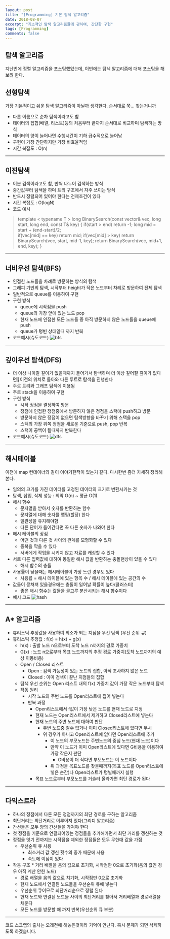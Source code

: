 ```yaml
---
layout: post
title: "[Programming] 기본 탐색 알고리즘"
date: 2018-08-07
excerpt: "기초적인 탐색 알고리즘들에 관하여, 간단한 구현"
tags: [Programming]
comments: false
---
```


## 탐색 알고리즘

 지난번에 정렬 알고리즘을 포스팅했었는데, 이번에는 탐색 알고리즘에 대해 포스팅을 해보려 한다.

## 선형탐색
가장 기본적이고 쉬운 탐색 알고리즘이 아닐까 생각한다. 순서대로 쭉... 찾는거니까

  * 다른 이름으로 순차 탐색이라고도 함
  * 데이터의 집합(배열, 리스트)등의 처음부터 끝까지 순서대로 비교하며 탐색하는 방식
  * 데이터의 양이 늘어나면 수행시간이 기하 급수적으로 늘어남
  * 구현이 가장 간단하지만 가장 비효율적임
  * 시간 복잡도 : O(n)

---

## 이진탐색

  * 이분 검색이라고도 함, 반씩 나누어 검색하는 방식
  * 중간값부터 탐색을 하며 트리 구조에서 자주 쓰이는 방식
  * 반드시 정렬되어 있어야 한다는 전제조건이 있다
  * 시간 복잡도 : O(logN)
  * 코드 예시

> template < typename T >
long BinarySearch(const vector<T>& vec, long start, long end, const T& key)
{
  if(start > end) return -1;
  long mid = start + (end-start)/2;  
  if(vec[mid] == key) return mid;
  if(vec[mid] > key) return BinarySearch(vec, start, mid-1, key);
  return BinarySearch(vec, mid+1, end, key);
}

---

## 너비우선 탐색(BFS)

  * 인접한 노드들을 차례로 방문하는 방식의 탐색
  * 그래피 기반의 탐색, 시작부터 height가 작은 노드부터 차례로 방문하여 전체 탐색
  * 일반적으로  queue를 이용하여 구현
  * 구현 방식
    * queue에 시작점을 push
    * queue의 가장 앞에 있는 노드 pop
    * 현재 노드에 인접한 모든 노드들 중 아직 방문하지 않은 노드들을 queue에 push
    * queue가 텅빈 상태일때 까지 반복
  * 코드예시(슈도코드)
  ![bfs](/assets/img/algorithm/bfs.png)

---

## 깊이우선 탐색(DFS)

  * 더 이상 나아갈 깊이가 없을때까지 들어가서 탐색하며 더 이상 깊어질 깊이가 없다면이전의 위치로 돌아와 다른 루트로 탐색을 진행한다
  * 주로 트리와 그래프 탐색에 이용됨
  * 주로 stack을 이용하여 구현
  * 구현 방식
    * 시작 정점을 결정하여 방문
    * 정점에 인접한 정점중에서 방문하지 않은 정점을 스택에 push하고 방문
    * 방문하지 않은 정점이 없으면 탐색방향을 바꾸기 위해 스택을 pop
    * 스택의 가장 위쪽 정점을 새로운 기준으로 push, pop 반복
    * 스택이 공백이 될때까지 반복한다
  * 코드예시(슈도코드)
  ![dfs](/assets/img/algorithm/dfs.png)

---

## 해시테이블
이전에 map 컨테이너와 같이 이야기한적이 있는거 같다. 다시한번 좀더 자세히 정리해본다.

  * 임의의 크기를 가진 데이터를 고정된 데이터의 크기로 변환시키는 것
  * 탐색, 삽입, 삭제 성능 : 최악 O(n) ~ 평균 O(1)
  * 해시 함수
    * 문자열을 받아서 숫자를 반환하는 함수
    * 문자열에 대해 숫자를 맵핑(할당) 한다
    * 일관성을 유지해야함
    * 다른 단어가 들어간다면 꼭 다른 숫자가 나와야 한다
  * 해시 테이블의 장점
    * 어떤 것과 다른 것 사이의 관계를 모형화할 수 있다
    * 중복을 막을 수 있다
    * 서버에게 작업을 시키지 않고 자료를 캐싱할 수 있다
  * 서로 다른 입력값에 대하여 동일한 해시 값을 반환하는 충돌현상이 있을 수 있다
    * 해시 함수의 충돌
  * 사용률이 낮을때는 해시테이블이 가장 느린 경우도 있다
    * 사용률 = 해시 테이블에 있는 항목 수 / 해시 테이블에 있는 공간의 수
  * 값들이 뭉쳐져 있을경우에는 충돌이 일어날 확률이 높다(클러스터)
    * 좋은 해시 함수는 값들을 골고루 분산시키는 해시 함수이다
  * 예시 코드
  ![hash](/assets/img/algorithm/hash.png)

  ---

## A* 알고리즘

  * 휴리스틱 추정값을 사용하여 최소가 되는 지점을 우선 탐색 (우선 순위 큐)
  * 휴리스틱 추정값 : f(x) = h(x) + g(x)
    * h(x) : 출발 노드 n으로부터 도착 노드 n까지의 경로 가중치
    * G(x) : 노드 n으로부터 목표 노드까지의 추정 경로 가중치(도착 노드까지의 예상 이동비용)
    * Open / Closed 리스트
      * Open : 검색 가능성이 있는 노드의 집합, 아직 조사하지 않은 노드
      * Closed : 이미 검색이 끝난 지점들의 집합
    * 탐색 우선 순위는 Open 리스트 내의 f(x) 가중치 값이 가장 작은 노드부터 탐색
    * 작동 원리
      * 시작 노드의 주변 노드를 Open리스트에 집어 넣는다
      * 반복 과정
        * Open리스트에서 f값이 가장 낮은 노드를 현재 노드로 지정
        * 현재 노드는 Open리스트에서 제거하고 Closed리스트에 넣는다
        * 현재 노드의 주변 노드에 대하여 판단
          * 주변 노드중 갈수 없거나 이미 Closed리스트에 있다면 무시
          * 위 경우가 아니고 Open리스트에 없다면 Open리스트에 추가
            * 이 노드의 부모노드는 주변노드의 중심 노드(현재 노드)이다
            * 만약 이 노드가 이미 Open리스트에 있다면 G비용을 이용하여 가장 작은지 판단
	             * G비용이 더 작다면 부모노드는 이 노드이다
            * 위 과정을 목표노드를 찾을때까지(목표 노드를 Open리스트에 넣은 순간)나 Open리스트가 텅빌때까지 실행
		* 목표 노드로부터 부모노드를 거슬러 올라가면 최단 경로가 된다


---

## 다익스트라
  * 하나의 정점에서 다른 모든 정점까지의 최단 경로를 구하는 알고리즘
  * 최단거리는 최단거리로 이루어져 있다(그리디 알고리즘)
  * 간선들은 모두 양의 간선들을 가져야 한다
  * 첫 정점을 기준으로 연결되어있는 정점들을 추가해가면서 최단 거리를 갱신하는 것
  * 정점을 잇기 전까지는 시작점을 제외한 정점들은 모두 무한대 값을 가짐
    * 우선순위 큐 사용
      * 최소거리 값 갱신 횟수의 증가 때문에 사용
      * 속도에 이점이 있다
  * 작동 구조
	    * 거리 배열을 음의 값으로 초기화, 시작점만 0으로 초기화(음의 값인 경우 아직 계산 안한 노드)
      * 경로 배열을 음의 값으로 치기화, 시작점만 0으로 초기화
      * 현재 노드에서 연결된 노드들을 우선순위 큐에 넣는다
      * 우선순위 큐이므로 최단거리순으로 정렬 된다
      * 현재 노드와 연결된 노드들 사이의 최단거리를 찾아서 거리배열과 경로배열을 채운다
      * 모든 노드를 방문할 때 까지 반복(우선순위 큐 부분)

---

코드 스크랩의 출처는 오래전에 해놓은것이라 기억이 안난다.
혹시 문제가 되면 삭제하도록 하겠습니다.
